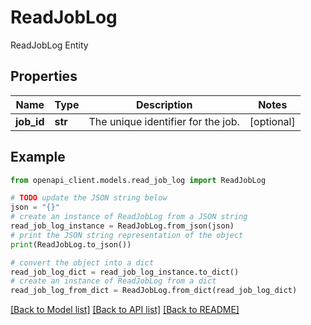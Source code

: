 # ReadJobLog

ReadJobLog Entity

## Properties

Name | Type | Description | Notes
------------ | ------------- | ------------- | -------------
**job_id** | **str** | The unique identifier for the job. | [optional] 

## Example

```python
from openapi_client.models.read_job_log import ReadJobLog

# TODO update the JSON string below
json = "{}"
# create an instance of ReadJobLog from a JSON string
read_job_log_instance = ReadJobLog.from_json(json)
# print the JSON string representation of the object
print(ReadJobLog.to_json())

# convert the object into a dict
read_job_log_dict = read_job_log_instance.to_dict()
# create an instance of ReadJobLog from a dict
read_job_log_from_dict = ReadJobLog.from_dict(read_job_log_dict)
```
[[Back to Model list]](../README.md#documentation-for-models) [[Back to API list]](../README.md#documentation-for-api-endpoints) [[Back to README]](../README.md)


